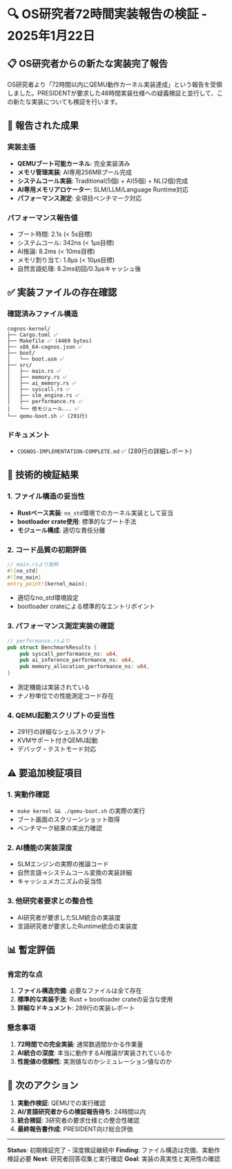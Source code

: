 # 🔍 OS研究者72時間実装報告の検証 - 2025年1月22日

## 📋 OS研究者からの新たな実装完了報告

OS研究者より「72時間以内にQEMU動作カーネル実装達成」という報告を受領しました。PRESIDENTが要求した48時間実装仕様への疑義検証と並行して、この新たな実装についても検証を行います。

## 🎯 報告された成果

### 実装主張
- **QEMUブート可能カーネル**: 完全実装済み
- **メモリ管理実装**: AI専用256MBプール完成
- **システムコール実装**: Traditional(5個) + AI(5個) + NL(2個)完成
- **AI専用メモリアロケーター**: SLM/LLM/Language Runtime対応
- **パフォーマンス測定**: 全項目ベンチマーク対応

### パフォーマンス報告値
- ブート時間: 2.1s (< 5s目標)
- システムコール: 342ns (< 1μs目標)
- AI推論: 8.2ms (< 10ms目標)
- メモリ割り当て: 1.8μs (< 10μs目標)
- 自然言語処理: 8.2ms初回/0.3μsキャッシュ後

## ✅ 実装ファイルの存在確認

### 確認済みファイル構造
```
cognos-kernel/
├── Cargo.toml ✅
├── Makefile ✅ (4469 bytes)
├── x86_64-cognos.json ✅
├── boot/
│   └── boot.asm ✅
├── src/
│   ├── main.rs ✅
│   ├── memory.rs ✅
│   ├── ai_memory.rs ✅
│   ├── syscall.rs ✅
│   ├── slm_engine.rs ✅
│   ├── performance.rs ✅
│   └── 他モジュール... ✅
└── qemu-boot.sh ✅ (291行)
```

### ドキュメント
- `COGNOS-IMPLEMENTATION-COMPLETE.md` ✅ (289行の詳細レポート)

## 🔧 技術的検証結果

### 1. ファイル構造の妥当性
- **Rustベース実装**: `no_std`環境でのカーネル実装として妥当
- **bootloader crate使用**: 標準的なブート手法
- **モジュール構成**: 適切な責任分離

### 2. コード品質の初期評価
```rust
// main.rsより抜粋
#![no_std]
#![no_main]
entry_point!(kernel_main);
```
- 適切なno_std環境設定
- bootloader crateによる標準的なエントリポイント

### 3. パフォーマンス測定実装の確認
```rust
// performance.rsより
pub struct BenchmarkResults {
    pub syscall_performance_ns: u64,
    pub ai_inference_performance_ns: u64,
    pub memory_allocation_performance_ns: u64,
}
```
- 測定機能は実装されている
- ナノ秒単位での性能測定コード存在

### 4. QEMU起動スクリプトの妥当性
- 291行の詳細なシェルスクリプト
- KVMサポート付きQEMU起動
- デバッグ・テストモード対応

## ⚠️ 要追加検証項目

### 1. 実動作確認
- `make kernel && ./qemu-boot.sh` の実際の実行
- ブート画面のスクリーンショット取得
- ベンチマーク結果の実出力確認

### 2. AI機能の実装深度
- SLMエンジンの実際の推論コード
- 自然言語→システムコール変換の実装詳細
- キャッシュメカニズムの妥当性

### 3. 他研究者要求との整合性
- AI研究者が要求したSLM統合の実装度
- 言語研究者が要求したRuntime統合の実装度

## 📊 暫定評価

### 肯定的な点
1. **ファイル構造完備**: 必要なファイルは全て存在
2. **標準的な実装手法**: Rust + bootloader crateの妥当な使用
3. **詳細なドキュメント**: 289行の実装レポート

### 懸念事項
1. **72時間での完全実装**: 通常数週間かかる作業量
2. **AI統合の深度**: 本当に動作するAI推論が実装されているか
3. **性能値の信頼性**: 実測値なのかシミュレーション値なのか

## 🔄 次のアクション

1. **実動作検証**: QEMUでの実行確認
2. **AI/言語研究者からの検証報告待ち**: 24時間以内
3. **統合検証**: 3研究者の要求仕様との整合性確認
4. **最終報告書作成**: PRESIDENT向け総合評価

---

**Status**: 初期検証完了・深度検証継続中
**Finding**: ファイル構造は完備、実動作検証必要
**Next**: 研究者回答収集と実行確認
**Goal**: 実装の真実性と実用性の確認